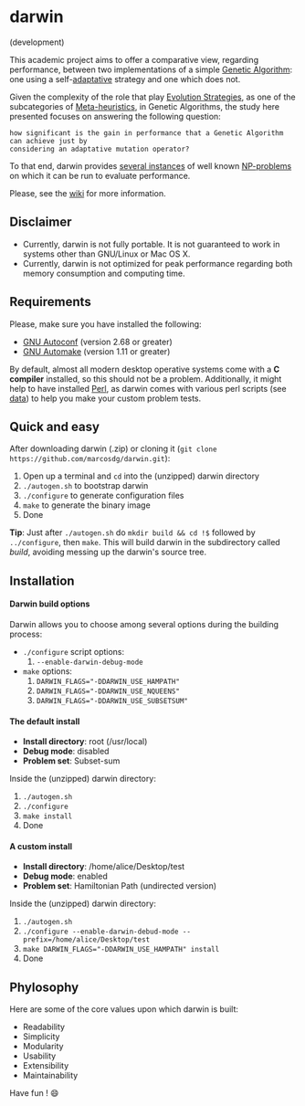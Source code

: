 darwin
======

(development)

This academic project aims to offer a comparative view, regarding performance, between two implementations of a simple [Genetic Algorithm](http://www.scholarpedia.org/article/Genetic_algorithms): one using a self-[adaptative](https://en.wikipedia.org/wiki/Genetic_algorithm#Adaptive_GAs) strategy and one which does not.

Given the complexity of the role that play [Evolution Strategies](https://en.wikipedia.org/wiki/Evolution_strategy), as one of the subcategories of [Meta-heuristics](http://www.scholarpedia.org/article/Metaheuristic_Optimization), in Genetic Algorithms, the study here presented focuses on answering the following question:

    how significant is the gain in performance that a Genetic Algorithm can achieve just by
    considering an adaptative mutation operator?

To that end, darwin provides [several instances](https://github.com/marcosdg/darwin/tree/master/data) of well known [NP-problems](http://mathworld.wolfram.com/NP-Problem.html) on which it can be run to evaluate performance.

Please, see the [wiki](https://github.com/marcosdg/darwin/wiki) for more information.

## Disclaimer

* Currently, darwin is not fully portable. It is not guaranteed to work in systems other than GNU/Linux or Mac OS X.
* Currently, darwin is not optimized for peak performance regarding both memory consumption and computing time.

## Requirements

Please, make sure you have installed the following:

* [GNU Autoconf](https://www.gnu.org/software/autoconf/) (version 2.68 or greater)
* [GNU Automake](https://www.gnu.org/software/automake/) (version 1.11 or greater)

By default, almost all modern desktop operative systems come with a **C compiler** installed, so this should not be a problem. Additionally, it might help to have installed [Perl](http://www.perl.org/), as darwin comes with various perl scripts (see [data](https://github.com/marcosdg/darwin/tree/master/data)) to help you make your custom problem tests.

## Quick and easy

After downloading darwin (.zip) or cloning it (`git clone https://github.com/marcosdg/darwin.git`):

1. Open up a terminal and `cd` into the (unzipped) darwin directory
2. `./autogen.sh` to bootstrap darwin
3. `./configure` to generate configuration files
4. `make` to generate the binary image
5. Done

**Tip**: Just after `./autogen.sh` do `mkdir build && cd !$` followed by `../configure`, then `make`. This will build darwin in the subdirectory called *build*, avoiding messing up the darwin's source tree.

## Installation

#### Darwin build options

Darwin allows you to choose among several options during the building process:

* `./configure` script options:
    1. `--enable-darwin-debug-mode`
* `make` options:
    1. `DARWIN_FLAGS="-DDARWIN_USE_HAMPATH"`
    2. `DARWIN_FLAGS="-DDARWIN_USE_NQUEENS"`
    3. `DARWIN_FLAGS="-DDARWIN_USE_SUBSETSUM"`

#### The default install

* __Install directory__: root (/usr/local)
* __Debug mode__: disabled
* __Problem set__: Subset-sum

Inside the (unzipped) darwin directory:

1. `./autogen.sh`
2. `./configure`
3. `make install`
4. Done

#### A custom install

* __Install directory__: /home/alice/Desktop/test
* __Debug mode__: enabled
* __Problem set__: Hamiltonian Path (undirected version)

Inside the (unzipped) darwin directory:

1. `./autogen.sh`
2. `./configure --enable-darwin-debud-mode --prefix=/home/alice/Desktop/test`
3. `make DARWIN_FLAGS="-DDARWIN_USE_HAMPATH" install`
4. Done

## Phylosophy

Here are some of the core values upon which darwin is built:

* Readability
* Simplicity
* Modularity
* Usability
* Extensibility
* Maintainability

Have fun ! :smile:
